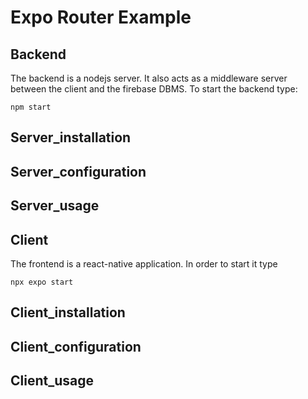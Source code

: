 # Expo Router Example

## Backend
The backend is a nodejs server.
It also acts as a middleware server between the client and the firebase DBMS.
To start the backend type:
```
npm start
```

## Server_installation
## Server_configuration
## Server_usage

## Client
The frontend is a react-native application.
In order to start it type
```
npx expo start
```

## Client_installation
## Client_configuration
## Client_usage
